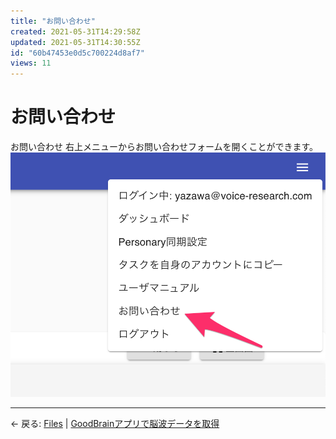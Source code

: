 ```yaml
---
title: "お問い合わせ"
created: 2021-05-31T14:29:58Z
updated: 2021-05-31T14:30:55Z
id: "60b47453e0d5c700224d8af7"
views: 11
---
```


# お問い合わせ

お問い合わせ
右上メニューからお問い合わせフォームを開くことができます。
![](images/60b4748aa4cee0001c61d291.png)



---

← 戻る: [Files](Files.md) | [GoodBrainアプリで脳波データを取得](GoodBrainアプリで脳波データを取得.md)